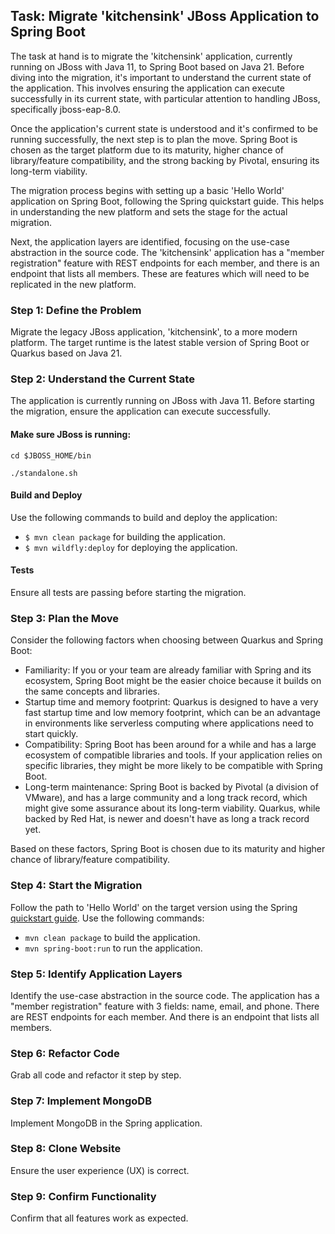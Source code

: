 ## Task: Migrate 'kitchensink' JBoss Application to Spring Boot

The task at hand is to migrate the 'kitchensink' application, currently running on JBoss with Java 11, to Spring Boot based on Java 21. Before diving into the migration, it's important to understand the current state of the application. This involves ensuring the application can execute successfully in its current state, with particular attention to handling JBoss, specifically jboss-eap-8.0.

Once the application's current state is understood and it's confirmed to be running successfully, the next step is to plan the move. Spring Boot is chosen as the target platform due to its maturity, higher chance of library/feature compatibility, and the strong backing by Pivotal, ensuring its long-term viability.

The migration process begins with setting up a basic 'Hello World' application on Spring Boot, following the Spring quickstart guide. This helps in understanding the new platform and sets the stage for the actual migration.

Next, the application layers are identified, focusing on the use-case abstraction in the source code. The 'kitchensink' application has a "member registration" feature with REST endpoints for each member, and there is an endpoint that lists all members. These are features which will need to be replicated in the new platform.

### Step 1: Define the Problem
Migrate the legacy JBoss application, 'kitchensink', to a more modern platform. The target runtime is the latest stable version of Spring Boot or Quarkus based on Java 21.

### Step 2: Understand the Current State
The application is currently running on JBoss with Java 11. Before starting the migration, ensure the application can execute successfully.

#### Make sure JBoss is running:
```cd $JBOSS_HOME/bin```

```./standalone.sh```
   
#### Build and Deploy
Use the following commands to build and deploy the application:

- `$ mvn clean package` for building the application.
- `$ mvn wildfly:deploy` for deploying the application.

#### Tests
Ensure all tests are passing before starting the migration.

### Step 3: Plan the Move
Consider the following factors when choosing between Quarkus and Spring Boot:

- Familiarity: If you or your team are already familiar with Spring and its ecosystem, Spring Boot might be the easier choice because it builds on the same concepts and libraries.
- Startup time and memory footprint: Quarkus is designed to have a very fast startup time and low memory footprint, which can be an advantage in environments like serverless computing where applications need to start quickly.
- Compatibility: Spring Boot has been around for a while and has a large ecosystem of compatible libraries and tools. If your application relies on specific libraries, they might be more likely to be compatible with Spring Boot.
- Long-term maintenance: Spring Boot is backed by Pivotal (a division of VMware), and has a large community and a long track record, which might give some assurance about its long-term viability. Quarkus, while backed by Red Hat, is newer and doesn't have as long a track record yet.

Based on these factors, Spring Boot is chosen due to its maturity and higher chance of library/feature compatibility.

### Step 4: Start the Migration
Follow the path to 'Hello World' on the target version using the Spring [quickstart guide](https://spring.io/quickstart). Use the following commands:

- `mvn clean package` to build the application.
- `mvn spring-boot:run` to run the application.

### Step 5: Identify Application Layers
Identify the use-case abstraction in the source code. The application has a "member registration" feature with 3 fields: name, email, and phone. There are REST endpoints for each member. And there is an endpoint that lists all members. 

### Step 6: Refactor Code
Grab all code and refactor it step by step.

### Step 7: Implement MongoDB
Implement MongoDB in the Spring application.

### Step 8: Clone Website
Ensure the user experience (UX) is correct.

### Step 9: Confirm Functionality
Confirm that all features work as expected.

